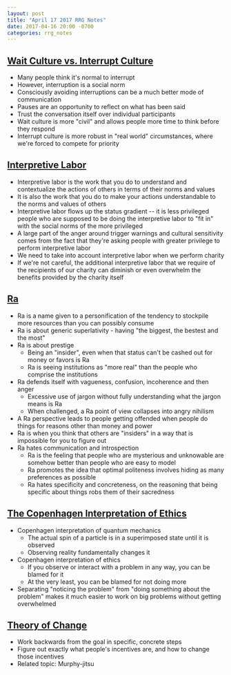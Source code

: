 ```yaml
---
layout: post
title: "April 17 2017 RRG Notes"
date: 2017-04-16 20:00 -0700
categories: rrg_notes
---
```


## [Wait Culture vs. Interrupt Culture](http://lesswrong.com/lw/j5n/wait_vs_interrupt_culture/)
- Many people think it's normal to interrupt
- However, interruption is a social norm
- Consciously avoiding interruptions can be a much better mode of communication
- Pauses are an opportunity to reflect on what has been said
- Trust the conversation itself over individual participants
- Wait culture is more "civil" and allows people more time to think before they respond
- Interrupt culture is more robust in "real world" circumstances, where we're forced to compete for priority

## [Interpretive Labor](https://acesounderglass.com/2015/06/09/interpretive-labor/)
- Interpretive labor is the work that you do to understand and contextualize the actions of others in terms of their norms and values
- It is also the work that you do to make your actions understandable to the norms and values of others
- Interpretive labor flows up the status gradient -- it is less privileged people who are supposed to be doing the interpretive labor to "fit in" with the social norms of the more privileged
- A large part of the anger around trigger warnings and cultural sensitivity comes from the fact that they're asking people with greater privilege to perform interpretive labor
- We need to take into account interpretive labor when we perform charity
- If we're not careful, the additional interpretive labor that we require of the recipients of our charity can diminish or even overwhelm the benefits provided by the charity itself

## [Ra](https://srconstantin.wordpress.com/2016/10/20/ra/)
- Ra is a name given to a personification of the tendency to stockpile more resources than you can possibly consume
- Ra is about generic superlativity - having "the biggest, the bestest and the most"
- Ra is about prestige
	- Being an "insider", even when that status can't be cashed out for money or favors is Ra
	- Ra is seeing institutions as "more real" than the people who comprise the institutions
- Ra defends itself with vagueness, confusion, incoherence and then anger
	- Excessive use of jargon without fully understanding what the jargon means is Ra
	- When challenged, a Ra point of view collapses into angry nihilism
- A Ra perspective leads to people getting offended when people do things for reasons other than money and power
- Ra is when you think that others are "insiders" in a way that is impossible for you to figure out
- Ra hates communication and introspection
	- Ra is the feeling that people who are mysterious and unknowable are somehow better than people who are easy to model
	- Ra promotes the idea that optimal politeness involves hiding as many preferences as possible
	- Ra hates specificity and concreteness, on the reasoning that being specific about things robs them of their sacredness

## [The Copenhagen Interpretation of Ethics](https://blog.jaibot.com/the-copenhagen-interpretation-of-ethics/)
- Copenhagen interpretation of quantum mechanics
	- The actual spin of a particle is in a superimposed state until it is observed
	- Observing reality fundamentally changes it
- Copenhagen interpretation of ethics
	- If you observe or interact with a problem in any way, you can be blamed for it
	- At the very least, you can be blamed for not doing more
- Separating "noticing the problem" from "doing something about the problem" makes it much easier to work on big problems without getting overwhelmed

## [Theory of Change](http://www.aaronsw.com/weblog/theoryofchange)
- Work backwards from the goal in specific, concrete steps
- Figure out exactly what people's incentives are, and how to change those incentives
- Related topic: Murphy-jitsu